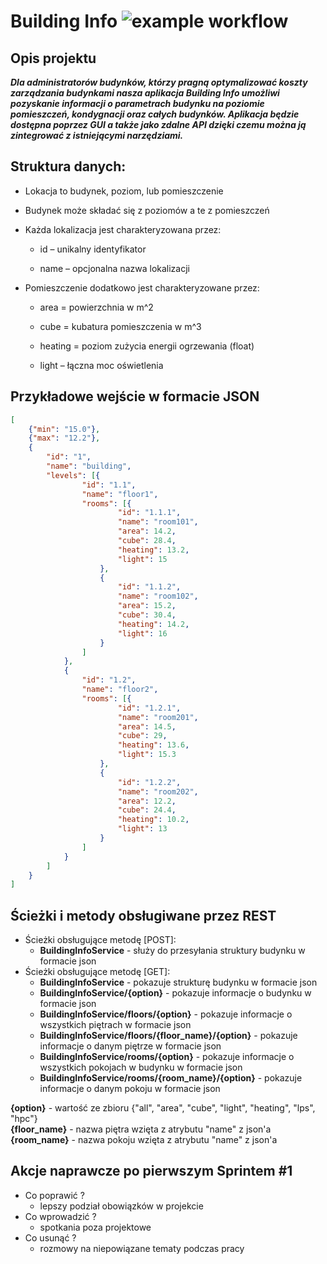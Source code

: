 # Building Info ![example workflow](https://github.com/Mational/BuildingInfoIO/actions/workflows/ci.yml/badge.svg)

## Opis projektu

***Dla administratorów budynków, którzy pragną optymalizować koszty zarządzania budynkami
nasza aplikacja Building Info umożliwi pozyskanie informacji o parametrach budynku na poziomie
pomieszczeń, kondygnacji oraz całych budynków.
Aplikacja będzie dostępna poprzez GUI a także jako zdalne API dzięki czemu można ją zintegrować z istniejącymi narzędziami.***


## Struktura danych:

* Lokacja to budynek, poziom, lub pomieszczenie

* Budynek może składać się z poziomów a te z pomieszczeń

* Każda lokalizacja jest charakteryzowana przez:

  * id – unikalny identyfikator
   
  * name – opcjonalna nazwa lokalizacji
   
* Pomieszczenie dodatkowo jest charakteryzowane przez:
  
  * area = powierzchnia w m^2
   
  * cube = kubatura pomieszczenia w m^3
   
  * heating = poziom zużycia energii ogrzewania (float)
  
  * light – łączna moc oświetlenia

## Przykładowe wejście w formacie JSON

```json
[
 	{"min": "15.0"},
	{"max": "12.2"},
	{
		"id": "1",
		"name": "building",
		"levels": [{
				"id": "1.1",
				"name": "floor1",
				"rooms": [{
						"id": "1.1.1",
						"name": "room101",
						"area": 14.2,
						"cube": 28.4,
						"heating": 13.2,
						"light": 15
					},
					{
						"id": "1.1.2",
						"name": "room102",
						"area": 15.2,
						"cube": 30.4,
						"heating": 14.2,
						"light": 16
					}
				]
			},
			{
				"id": "1.2",
				"name": "floor2",
				"rooms": [{
						"id": "1.2.1",
						"name": "room201",
						"area": 14.5,
						"cube": 29,
						"heating": 13.6,
						"light": 15.3
					},
					{
						"id": "1.2.2",
						"name": "room202",
						"area": 12.2,
						"cube": 24.4,
						"heating": 10.2,
						"light": 13
					}
				]
			}
		]
	}
]
```

## Ścieżki i metody obsługiwane przez REST

* Ścieżki obsługujące metodę [POST]:
  * **BuildingInfoService** - służy do przesyłania struktury budynku w formacie json
* Ścieżki obsługujące metodę [GET]:
  * **BuildingInfoService** - pokazuje strukturę budynku w formacie json 
  * **BuildingInfoService/{option}** - pokazuje informacje o budynku w formacie json
  * **BuildingInfoService/floors/{option}** - pokazuje informacje o wszystkich piętrach w formacie json
  * **BuildingInfoService/floors/{floor_name}/{option}** - pokazuje informacje o danym piętrze w formacie json
  * **BuildingInfoService/rooms/{option}** - pokazuje informacje o wszystkich pokojach w budynku w formacie json
  * **BuildingInfoService/rooms/{room_name}/{option}** - pokazuje informacje o danym pokoju w formacie json

**{option}** - wartość ze zbioru {"all", "area", "cube", "light", "heating", "lps", "hpc"}  
**{floor_name}** - nazwa piętra wzięta z atrybutu "name" z json'a  
**{room_name}** - nazwa pokoju wzięta z atrybutu "name" z json'a

## Akcje naprawcze po pierwszym Sprintem #1

* Co poprawić ?
  * lepszy podział obowiązków w projekcie
* Co wprowadzić ?
  * spotkania poza projektowe
* Co usunąć ?
  * rozmowy na niepowiązane tematy podczas pracy
